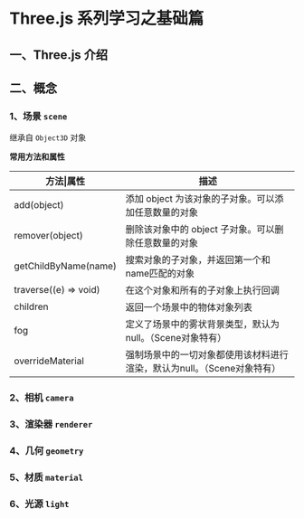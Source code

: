 # Three.js 系列学习之基础篇

## 一、Three.js 介绍



## 二、概念

### 1、场景 `scene`

继承自 `Object3D` 对象

**常用方法和属性**

| 方法\|属性            | 描述                                                         |
| --------------------- | ------------------------------------------------------------ |
| add(object)           | 添加 object 为该对象的子对象。可以添加任意数量的对象         |
| remover(object)       | 删除该对象中的 object 子对象。可以删除任意数量的对象         |
| getChildByName(name)  | 搜索对象的子对象，并返回第一个和name匹配的对象               |
| traverse((e) => void) | 在这个对象和所有的子对象上执行回调                           |
| children              | 返回一个场景中的物体对象列表                                 |
| fog                   | 定义了场景中的雾状背景类型，默认为null。（Scene对象特有）    |
| overrideMaterial      | 强制场景中的一切对象都使用该材料进行渲染，默认为null。（Scene对象特有） |



### 2、相机 `camera`



### 3、渲染器 `renderer`


### 4、几何 `geometry`



### 5、材质 `material`



### 6、光源 `light`

